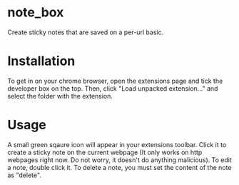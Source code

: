 # note_box
Create sticky notes that are saved on a per-url basic.

# Installation

To get in on your chrome browser, open the extensions page and tick the developer box on the top. Then, click "Load unpacked extension..." and select the folder with the extension.

# Usage

A small green sqaure icon will appear in your extensions toolbar. Click it to create a sticky note on the current webpage (It only works on http webpages right now. Do not worry, it doesn't do anything malicious). To edit a note, double click it. To delete a note, you must set the content of the note as "delete". 
